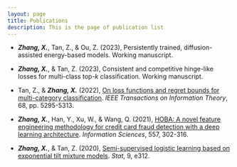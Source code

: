 ```yaml
---
layout: page
title: Publications
description: This is the page of publication list
---
```


- **_Zhang, X._**, Tan, Z., & Ou, Z. (2023), Persistently trained, diffusion-assisted energy-based models. Working manuscript.

- **_Zhang, X._**, & Tan, Z. (2023), Consistent and competitive hinge-like losses for multi-class top-$k$ classification. Working manuscript.

- Tan, Z., & **_Zhang, X._** (2022), [On loss functions and regret bounds for multi-category classification](https://ieeexplore.ieee.org/document/9758779). _IEEE Transactions on Information Theory_, 68, pp. 5295-5313.

- **_Zhang, X._**, Han, Y., Xu, W., & Wang, Q. (2021), [HOBA: A novel feature engineering methodology for credit card fraud detection with a deep learning architecture](https://www.sciencedirect.com/science/article/pii/S002002551930427X). _Information Sciences_, 557, 302-316.

- **_Zhang, X._**, & Tan, Z. (2020), [Semi-supervised logistic learning based on exponential tilt mixture models](https://onlinelibrary.wiley.com/doi/full/10.1002/sta4.312). _Stat_, 9, e312.
